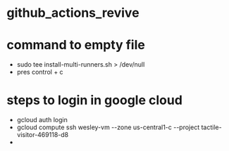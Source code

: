 # github_actions_revive
# command to empty file 
 - sudo tee install-multi-runners.sh > /dev/null
 - pres control + c
# steps to login in google cloud
 - gcloud auth login
 - gcloud compute ssh wesley-vm --zone us-central1-c --project tactile-visitor-469118-d8
 - 
 